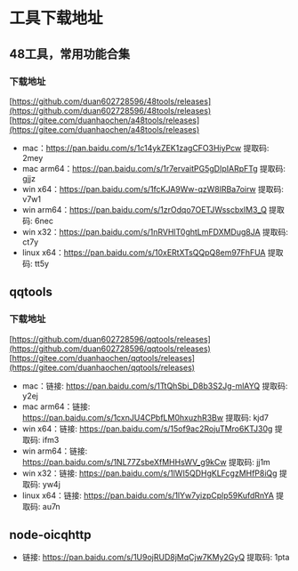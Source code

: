 # 工具下载地址

## 48工具，常用功能合集

### 下载地址
[https://github.com/duan602728596/48tools/releases](https://github.com/duan602728596/48tools/releases)   
[https://gitee.com/duanhaochen/a48tools/releases](https://gitee.com/duanhaochen/a48tools/releases)
* mac：https://pan.baidu.com/s/1c14ykZEK1zagCFO3HiyPcw 提取码: 2mey
* mac arm64：https://pan.baidu.com/s/1r7ervaitPG5gDIpIARpFTg 提取码: gjjz
* win x64：https://pan.baidu.com/s/1fcKJA9Ww-qzW8lRBa7oirw 提取码: v7w1
* win arm64：https://pan.baidu.com/s/1zrOdqo7OETJWsscbxIM3_Q 提取码: 6nec
* win x32：https://pan.baidu.com/s/1nRVHlT0ghtLmFDXMDug8JA 提取码: ct7y
* linux x64：https://pan.baidu.com/s/10xERtXTsQQpQ8em97FhFUA 提取码: tt5y

## qqtools

### 下载地址
[https://github.com/duan602728596/qqtools/releases](https://github.com/duan602728596/qqtools/releases)   
[https://gitee.com/duanhaochen/qqtools/releases](https://gitee.com/duanhaochen/qqtools/releases)
* mac：链接: https://pan.baidu.com/s/1TtQhSbi_D8b3S2Jg-mlAYQ 提取码: y2ej
* mac arm64：链接: https://pan.baidu.com/s/1cxnJU4CPbfLM0hxuzhR3Bw 提取码: kjd7
* win x64：链接: https://pan.baidu.com/s/15of9ac2RojuTMro6KTJ30g 提取码: ifm3
* win arm64：链接: https://pan.baidu.com/s/1NL77ZsbeXfMHHsWV_g9kCw 提取码: jj1m
* win x32：链接: https://pan.baidu.com/s/1lWI5QDHgKLFcgzMHfP8iQg 提取码: yw4j
* linux x64：链接: https://pan.baidu.com/s/1lYw7yizpCplp59KufdRnYA 提取码: au7n

## node-oicqhttp

* 链接: https://pan.baidu.com/s/1U9ojRUD8jMqCjw7KMy2GyQ 提取码: 1pta

